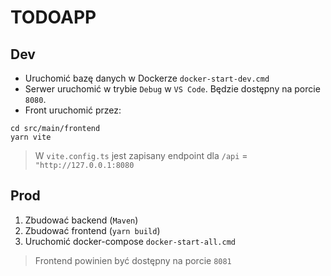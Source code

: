 # TODOAPP

## Dev
- Uruchomić bazę danych w Dockerze `docker-start-dev.cmd`
- Serwer uruchomić w trybie `Debug` w `VS Code`. Będzie dostępny na porcie `8080`.
- Front uruchomić przez:
```
cd src/main/frontend
yarn vite
```
> W `vite.config.ts` jest zapisany endpoint dla `/api` = `"http://127.0.0.1:8080`

## Prod
1. Zbudować backend (`Maven`)
2. Zbudować frontend (`yarn build`)
3. Uruchomić docker-compose `docker-start-all.cmd`

> Frontend powinien być dostępny na porcie `8081`